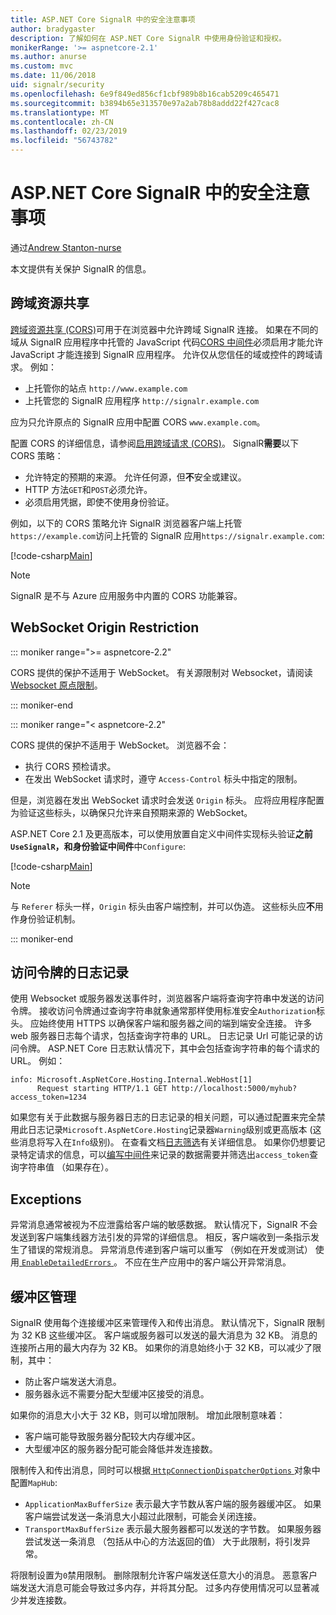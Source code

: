 ```yaml
---
title: ASP.NET Core SignalR 中的安全注意事项
author: bradygaster
description: 了解如何在 ASP.NET Core SignalR 中使用身份验证和授权。
monikerRange: '>= aspnetcore-2.1'
ms.author: anurse
ms.custom: mvc
ms.date: 11/06/2018
uid: signalr/security
ms.openlocfilehash: 6e9f849ed856cf1cbf989b8b16cab5209c465471
ms.sourcegitcommit: b3894b65e313570e97a2ab78b8addd22f427cac8
ms.translationtype: MT
ms.contentlocale: zh-CN
ms.lasthandoff: 02/23/2019
ms.locfileid: "56743782"
---
```

# <a name="security-considerations-in-aspnet-core-signalr"></a>ASP.NET Core SignalR 中的安全注意事项

通过[Andrew Stanton-nurse](https://twitter.com/anurse)

本文提供有关保护 SignalR 的信息。

## <a name="cross-origin-resource-sharing"></a>跨域资源共享

[跨域资源共享 (CORS)](https://www.w3.org/TR/cors/)可用于在浏览器中允许跨域 SignalR 连接。 如果在不同的域从 SignalR 应用程序中托管的 JavaScript 代码[CORS 中间件](xref:security/cors)必须启用才能允许 JavaScript 才能连接到 SignalR 应用程序。 允许仅从您信任的域或控件的跨域请求。 例如：

* 上托管你的站点 `http://www.example.com`
* 上托管您的 SignalR 应用程序 `http://signalr.example.com`

应为只允许原点的 SignalR 应用中配置 CORS `www.example.com`。

配置 CORS 的详细信息，请参阅[启用跨域请求 (CORS)](xref:security/cors)。 SignalR**需要**以下 CORS 策略：

* 允许特定的预期的来源。 允许任何源，但**不**安全或建议。
* HTTP 方法`GET`和`POST`必须允许。
* 必须启用凭据，即使不使用身份验证。

例如，以下的 CORS 策略允许 SignalR 浏览器客户端上托管`https://example.com`访问上托管的 SignalR 应用`https://signalr.example.com`:

[!code-csharp[Main](security/sample/Startup.cs?name=snippet1)]

> [!NOTE]
> SignalR 是不与 Azure 应用服务中内置的 CORS 功能兼容。

## <a name="websocket-origin-restriction"></a>WebSocket Origin Restriction

::: moniker range=">= aspnetcore-2.2"

CORS 提供的保护不适用于 WebSocket。 有关源限制对 Websocket，请阅读[Websocket 原点限制](xref:fundamentals/websockets#websocket-origin-restriction)。

::: moniker-end

::: moniker range="< aspnetcore-2.2"

CORS 提供的保护不适用于 WebSocket。 浏览器不会：

* 执行 CORS 预检请求。
* 在发出 WebSocket 请求时，遵守 `Access-Control` 标头中指定的限制。

但是，浏览器在发出 WebSocket 请求时会发送 `Origin` 标头。 应将应用程序配置为验证这些标头，以确保只允许来自预期来源的 WebSocket。

ASP.NET Core 2.1 及更高版本，可以使用放置自定义中间件实现标头验证**之前`UseSignalR`，和身份验证中间件**中`Configure`:

[!code-csharp[Main](security/sample/Startup.cs?name=snippet2)]

> [!NOTE]
> 与 `Referer` 标头一样，`Origin` 标头由客户端控制，并可以伪造。 这些标头应**不**用作身份验证机制。

::: moniker-end

## <a name="access-token-logging"></a>访问令牌的日志记录

使用 Websocket 或服务器发送事件时，浏览器客户端将查询字符串中发送的访问令牌。 接收访问令牌通过查询字符串就象通常那样使用标准安全`Authorization`标头。 应始终使用 HTTPS 以确保客户端和服务器之间的端到端安全连接。 许多 web 服务器日志每个请求，包括查询字符串的 URL。 日志记录 Url 可能记录的访问令牌。 ASP.NET Core 日志默认情况下，其中会包括查询字符串的每个请求的 URL。 例如：

```
info: Microsoft.AspNetCore.Hosting.Internal.WebHost[1]
      Request starting HTTP/1.1 GET http://localhost:5000/myhub?access_token=1234
```

如果您有关于此数据与服务器日志的日志记录的相关问题，可以通过配置来完全禁用此日志记录`Microsoft.AspNetCore.Hosting`记录器`Warning`级别或更高版本 (这些消息将写入在`Info`级别)。 在查看文档[日志筛选](xref:fundamentals/logging/index#log-filtering)有关详细信息。 如果你仍想要记录特定请求的信息，可以[编写中间件](xref:fundamentals/middleware/write)来记录的数据需要并筛选出`access_token`查询字符串值 （如果存在）。

## <a name="exceptions"></a>Exceptions

异常消息通常被视为不应泄露给客户端的敏感数据。 默认情况下，SignalR 不会发送到客户端集线器方法引发的异常的详细信息。 相反，客户端收到一条指示发生了错误的常规消息。 异常消息传递到客户端可以重写 （例如在开发或测试） 使用[ `EnableDetailedErrors` ](xref:signalr/configuration#configure-server-options)。 不应在生产应用中的客户端公开异常消息。

## <a name="buffer-management"></a>缓冲区管理

SignalR 使用每个连接缓冲区来管理传入和传出消息。 默认情况下，SignalR 限制为 32 KB 这些缓冲区。 客户端或服务器可以发送的最大消息为 32 KB。 消息的连接所占用的最大内存为 32 KB。 如果你的消息始终小于 32 KB，可以减少了限制，其中：

* 防止客户端发送大消息。
* 服务器永远不需要分配大型缓冲区接受的消息。

如果你的消息大小大于 32 KB，则可以增加限制。 增加此限制意味着：

* 客户端可能导致服务器分配较大内存缓冲区。
* 大型缓冲区的服务器分配可能会降低并发连接数。

限制传入和传出消息，同时可以根据[ `HttpConnectionDispatcherOptions` ](xref:signalr/configuration#configure-server-options)对象中配置`MapHub`:

* `ApplicationMaxBufferSize` 表示最大字节数从客户端的服务器缓冲区。 如果客户端尝试发送一条消息大小超过此限制，可能会关闭连接。
* `TransportMaxBufferSize` 表示最大服务器都可以发送的字节数。 如果服务器尝试发送一条消息 （包括从中心的方法返回的值） 大于此限制，将引发异常。

将限制设置为`0`禁用限制。 删除限制允许客户端发送任意大小的消息。 恶意客户端发送大消息可能会导致过多内存，并将其分配。 过多内存使用情况可以显著减少并发连接数。
